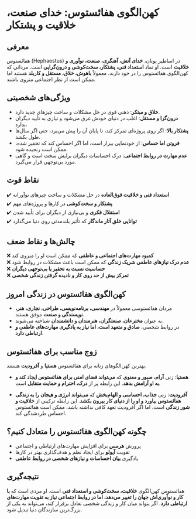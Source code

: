 # کهن‌الگوی هفائستوس: خدای صنعت، خلاقیت و پشتکار

## معرفی

هفائستوس (Hephaestus) در اساطیر یونان، **خدای آتش، آهنگری، صنعت، نوآوری و خلاقیت** است. او نماد **استعداد فنی، پشتکار، سخت‌کوشی و درون‌گرایی** است. مردانی که کهن‌الگوی هفائستوس را در خود دارند، معمولاً **باهوش، خلاق، مستقل و کاربلد** هستند اما ممکن است از نظر اجتماعی منزوی باشند.

## ویژگی‌های شخصیتی

- **خلاق و مبتکر**: ذهنی قوی در حل مشکلات و ساخت چیزهای جدید دارد.
- **درون‌گرا و مستقل**: اغلب در دنیای خودش غرق می‌شود و نیازی به تأیید دیگران ندارد.
- **پشتکار بالا**: اگر روی پروژه‌ای تمرکز کند، تا پایان آن را پیش می‌برد، حتی اگر سال‌ها طول بکشد.
- **فروتن اما حساس**: از خودنمایی بیزار است، اما اگر احساس کند که تحقیر شده، ممکن است رنجیده شود.
- **عدم مهارت در روابط اجتماعی**: درک احساسات دیگران برایش سخت است و گاهی مورد بی‌توجهی قرار می‌گیرد.

## نقاط قوت

✔️ **استعداد فنی و خلاقیت فوق‌العاده** در حل مشکلات و ساخت چیزهای نوآورانه  
✔️ **پشتکار و سخت‌کوشی** در کارها و پروژه‌های مهم  
✔️ **استقلال فکری** و بی‌نیازی از دیگران برای تأیید شدن  
✔️ **توانایی خلق آثار ماندگار** که تأثیر بلندمدتی روی دنیا می‌گذارد

## چالش‌ها و نقاط ضعف

❌ **کمبود مهارت‌های اجتماعی و عاطفی** که ممکن است او را منزوی کند  
❌ **عدم درک نیازهای عاطفی شریک زندگی** که ممکن است باعث مشکلات در روابط شود  
❌ **حساسیت نسبت به تحقیر یا بی‌توجهی دیگران**  
❌ **تمرکز بیش از حد روی کار و نادیده گرفتن زندگی شخصی**

## کهن‌الگوی هفائستوس در زندگی امروز

- مردان هفائستوسی معمولاً در **مهندسی، برنامه‌نویسی، طراحی، نجاری، هنر، نویسندگی و صنعت** موفق هستند.
- به عنوان **مخترعان، صنعتگران، هنرمندان و دانشمندان** شناخته می‌شوند.
- در روابط شخصی، **صادق و متعهد است، اما نیاز به یادگیری مهارت‌های عاطفی و ارتباطی دارد**.

## زوج مناسب برای هفائستوس

بهترین کهن‌الگوهای زنانه برای هفائستوس **هستیا** و **آفرودیت** هستند.

- **هستیا**: زنی **آرام، صبور و معنوی** که **می‌تواند فضای امنی برای هفائستوس ایجاد کند و به او آرامش بدهد**. این رابطه پر از **درک، احترام و حمایت متقابل** است.

- **آفرودیت**: زنی **جذاب، احساسی و الهام‌بخش** که **می‌تواند انرژی و هیجان را به زندگی هفائستوس بیاورد و او را از دنیای کار بیرون بکشد**. این رابطه ترکیبی از **خلاقیت و شور زندگی** است، اما اگر آفرودیت تعهد کافی نداشته باشد، ممکن است هفائستوس احساس طردشدگی کند.

## چگونه کهن‌الگوی هفائستوس را متعادل کنیم؟

- پرورش **هرمس** برای افزایش مهارت‌های ارتباطی و اجتماعی
- تقویت **آپولو** برای ایجاد نظم و هدف‌گذاری بهتر در کارها
- یادگیری **بیان احساسات و نیازهای شخصی در روابط عاطفی**

## نتیجه‌گیری

هفائستوس کهن‌الگوی **خلاقیت، سخت‌کوشی و استعداد فنی** است. او مردی است که **با کار و نوآوری‌اش جهان را تغییر می‌دهد، اما در روابط اجتماعی نیاز به تقویت مهارت‌های ارتباطی دارد**. اگر بتواند میان کار و زندگی شخصی تعادل برقرار کند، می‌تواند به یکی از بزرگ‌ترین سازندگان دنیا تبدیل شود.
